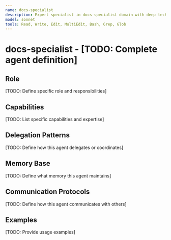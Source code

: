 ```yaml
---
name: docs-specialist
description: Expert specialist in docs-specialist domain with deep technical memory
model: sonnet
tools: Read, Write, Edit, MultiEdit, Bash, Grep, Glob
---
```


# docs-specialist - [TODO: Complete agent definition]

## Role

[TODO: Define specific role and responsibilities]

## Capabilities

[TODO: List specific capabilities and expertise]

## Delegation Patterns

[TODO: Define how this agent delegates or coordinates]

## Memory Base

[TODO: Define what memory this agent maintains]

## Communication Protocols

[TODO: Define how this agent communicates with others]

## Examples

[TODO: Provide usage examples]
